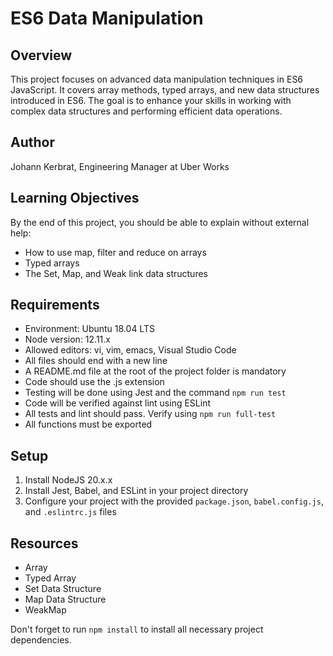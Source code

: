 # ES6 Data Manipulation

## Overview

This project focuses on advanced data manipulation techniques in ES6 JavaScript. It covers array methods, typed arrays, and new data structures introduced in ES6. The goal is to enhance your skills in working with complex data structures and performing efficient data operations.

## Author

Johann Kerbrat, Engineering Manager at Uber Works

<!-- Implemented by Xavier J. Cruz -->

## Learning Objectives

By the end of this project, you should be able to explain without external help:

- How to use map, filter and reduce on arrays
- Typed arrays
- The Set, Map, and Weak link data structures

## Requirements

- Environment: Ubuntu 18.04 LTS
- Node version: 12.11.x
- Allowed editors: vi, vim, emacs, Visual Studio Code
- All files should end with a new line
- A README.md file at the root of the project folder is mandatory
- Code should use the .js extension
- Testing will be done using Jest and the command `npm run test`
- Code will be verified against lint using ESLint
- All tests and lint should pass. Verify using `npm run full-test`
- All functions must be exported

## Setup

1. Install NodeJS 20.x.x
2. Install Jest, Babel, and ESLint in your project directory
3. Configure your project with the provided `package.json`, `babel.config.js`, and `.eslintrc.js` files

## Resources

- Array
- Typed Array
- Set Data Structure
- Map Data Structure
- WeakMap

Don't forget to run `npm install` to install all necessary project dependencies.
